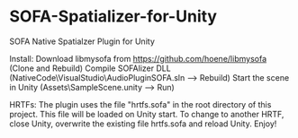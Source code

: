 # SOFA-Spatializer-for-Unity
SOFA Native Spatialzer Plugin for Unity

Install:
Download libmysofa from https://github.com/hoene/libmysofa (Clone and Rebuild)
Compile SOFAlizer DLL (NativeCode\VisualStudio\AudioPluginSOFA.sln --> Rebuild)
Start the scene in Unity (Assets\SampleScene.unity --> Run)

HRTFs:
The plugin uses the file "hrtfs.sofa" in the root directory of this project. This file will be loaded on Unity start. To change to another HRTF, close Unity, overwrite the existing file hrtfs.sofa and reload Unity. Enjoy!